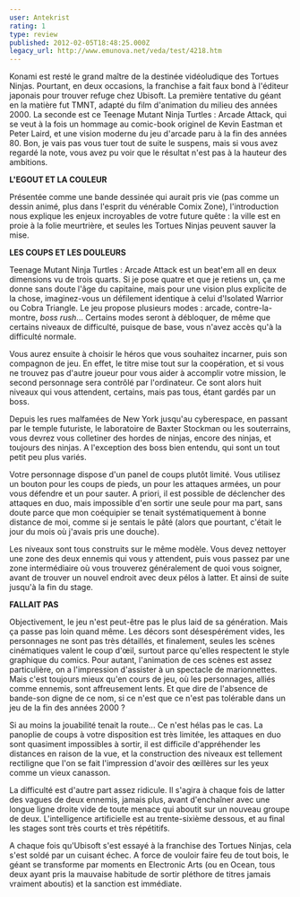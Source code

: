 ```yaml
---
user: Antekrist
rating: 1
type: review
published: 2012-02-05T18:48:25.000Z
legacy_url: http://www.emunova.net/veda/test/4218.htm
---
```

Konami est resté le grand maître de la destinée vidéoludique des Tortues Ninjas. Pourtant, en deux occasions, la franchise a fait faux bond à l'éditeur japonais pour trouver refuge chez Ubisoft. La première tentative du géant en la matière fut TMNT, adapté du film d'animation du milieu des années 2000\. La seconde est ce Teenage Mutant Ninja Turtles : Arcade Attack, qui se veut à la fois un hommage au comic-book originel de Kevin Eastman et Peter Laird, et une vision moderne du jeu d'arcade paru à la fin des années 80\. Bon, je vais pas vous tuer tout de suite le suspens, mais si vous avez regardé la note, vous avez pu voir que le résultat n'est pas à la hauteur des ambitions.  

  

**L'EGOUT ET LA COULEUR**  

Présentée comme une bande dessinée qui aurait pris vie (pas comme un dessin animé, plus dans l'esprit du vénérable Comix Zone), l'introduction nous explique les enjeux incroyables de votre future quête : la ville est en proie à la folie meurtrière, et seules les Tortues Ninjas peuvent sauver la mise.  

  

**LES COUPS ET LES DOULEURS**  

Teenage Mutant Ninja Turtles : Arcade Attack est un beat'em all en deux dimensions vu de trois quarts. Si je pose quatre et que je retiens un, ça me donne sans doute l'âge du capitaine, mais pour une vision plus explicite de la chose, imaginez-vous un défilement identique à celui d'Isolated Warrior ou Cobra Triangle. Le jeu propose plusieurs modes : arcade, contre-la-montre, _boss rush_... Certains modes seront à débloquer, de même que certains niveaux de difficulté, puisque de base, vous n'avez accès qu'à la difficulté normale.  

Vous aurez ensuite à choisir le héros que vous souhaitez incarner, puis son compagnon de jeu. En effet, le titre mise tout sur la coopération, et si vous ne trouvez pas d'autre joueur pour vous aider à accomplir votre mission, le second personnage sera contrôlé par l'ordinateur. Ce sont alors huit niveaux qui vous attendent, certains, mais pas tous, étant gardés par un boss.  

Depuis les rues malfamées de New York jusqu'au cyberespace, en passant par le temple futuriste, le laboratoire de Baxter Stockman ou les souterrains, vous devrez vous colletiner des hordes de ninjas, encore des ninjas, et toujours des ninjas. A l'exception des boss bien entendu, qui sont un tout petit peu plus variés.  

Votre personnage dispose d'un panel de coups plutôt limité. Vous utilisez un bouton pour les coups de pieds, un pour les attaques armées, un pour vous défendre et un pour sauter. A priori, il est possible de déclencher des attaques en duo, mais impossible d'en sortir une seule pour ma part, sans doute parce que mon coéquipier se tenait systématiquement à bonne distance de moi, comme si je sentais le pâté (alors que pourtant, c'était le jour du mois où j'avais pris une douche).  

Les niveaux sont tous construits sur le même modèle. Vous devez nettoyer une zone des deux ennemis qui vous y attendent, puis vous passez par une zone intermédiaire où vous trouverez généralement de quoi vous soigner, avant de trouver un nouvel endroit avec deux pélos à latter. Et ainsi de suite jusqu'à la fin du stage.  

  

**FALLAIT PAS**  

Objectivement, le jeu n'est peut-être pas le plus laid de sa génération. Mais ça passe pas loin quand même. Les décors sont désespérément vides, les personnages ne sont pas très détaillés, et finalement, seules les scènes cinématiques valent le coup d'œil, surtout parce qu'elles respectent le style graphique du comics. Pour autant, l'animation de ces scènes est assez particulière, on a l'impression d'assister à un spectacle de marionnettes. Mais c'est toujours mieux qu'en cours de jeu, où les personnages, alliés comme ennemis, sont affreusement lents. Et que dire de l'absence de bande-son digne de ce nom, si ce n'est que ce n'est pas tolérable dans un jeu de la fin des années 2000 ?  

Si au moins la jouabilité tenait la route... Ce n'est hélas pas le cas. La panoplie de coups à votre disposition est très limitée, les attaques en duo sont quasiment impossibles à sortir, il est difficile d'appréhender les distances en raison de la vue, et la construction des niveaux est tellement rectiligne que l'on se fait l'impression d'avoir des œillères sur les yeux comme un vieux canasson.  

La difficulté est d'autre part assez ridicule. Il s'agira à chaque fois de latter des vagues de deux ennemis, jamais plus, avant d'enchaîner avec une longue ligne droite vide de toute menace qui aboutit sur un nouveau groupe de deux. L'intelligence artificielle est au trente-sixième dessous, et au final les stages sont très courts et très répétitifs.  

A chaque fois qu'Ubisoft s'est essayé à la franchise des Tortues Ninjas, cela s'est soldé par un cuisant échec. A force de vouloir faire feu de tout bois, le géant se transforme par moments en Electronic Arts (ou en Ocean, tous deux ayant pris la mauvaise habitude de sortir pléthore de titres jamais vraiment aboutis) et la sanction est immédiate.